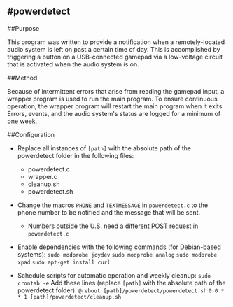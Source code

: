 #powerdetect
---

##Purpose

This program was written to provide a notification when a remotely-located audio system is left on past a certain time of day. This is accomplished by triggering a button on a USB-connected gamepad via a low-voltage circuit that is activated when the audio system is on.

##Method

Because of intermittent errors that arise from reading the gamepad input, a wrapper program is used to run the main program. To ensure continuous operation, the wrapper program will restart the main program when it exits. Errors, events, and the audio system's status are logged for a minimum of one week.

##Configuration

- Replace all instances of `[path]` with the absolute path of the powerdetect folder in the following files:
  - powerdetect.c
  - wrapper.c
  - cleanup.sh
  - powerdetect.sh

- Change the macros `PHONE` and `TEXTMESSAGE` in `powerdetect.c` to the phone number to be notified and the message that will be sent.
  - Numbers outside the U.S. need a [different POST request](http://textbelt.com/) in `powerdetect.c`

- Enable dependencies with the following commands (for Debian-based systems):
`sudo modprobe joydev`
`sudo modprobe analog`
`sudo modprobe xpad`
`sudo apt-get install curl`

- Schedule scripts for automatic operation and weekly cleanup:
`sudo crontab -e`
Add these lines (replace `[path]` with the absolute path of the powerdetect folder):
`@reboot [path]/powerdetect/powerdetect.sh`
`0 0 * * 1 [path]/powerdetect/cleanup.sh`
